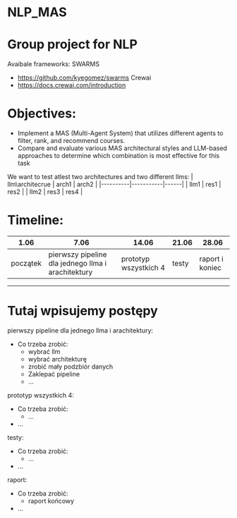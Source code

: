 # NLP_MAS
# Group project for NLP

Avaibale frameworks:
SWARMS
- https://github.com/kyegomez/swarms
Crewai
- https://docs.crewai.com/introduction

# Objectives:
- Implement a MAS (Multi-Agent System) that utilizes different agents to filter, rank, and recommend courses.
- Compare and evaluate various MAS architectural styles and LLM-based approaches to determine which combination is most effective for this task

We want to test atlest two architectures and two different llms:
| llm\architecrue | arch1  | arch2 |
|----------|-----------|------|
| llm1 |  res1  |  res2  |
| llm2 |  res3  |  res4  |

# Timeline:

| 1.06 | 7.06 | 14.06 | 21.06 | 28.06 |
|------|------|-------|-------|-------|
| początek |  pierwszy pipeline dla jednego llma i arachitektury | prototyp wszystkich 4 | testy | raport i koniec | 

---
# Tutaj wpisujemy postępy
pierwszy pipeline dla jednego llma i arachitektury:
- Co trzeba zrobić:
  - wybrać llm
  - wybrać architekturę
  - zrobić mały podzbiór danych
  - Zaklepać pipeline
  - ...

prototyp wszystkich 4:
- Co trzeba zrobić:
  - ...
- ...

testy:
- Co trzeba zrobić:
  - ...
- ...

raport:
- Co trzeba zrobić:
  - raport końcowy
- ...
